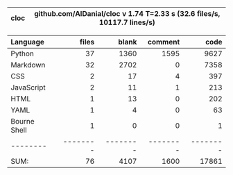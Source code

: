 cloc|github.com/AlDanial/cloc v 1.74  T=2.33 s (32.6 files/s, 10117.7 lines/s)
--- | ---

Language|files|blank|comment|code
:-------|-------:|-------:|-------:|-------:
Python|37|1360|1595|9627
Markdown|32|2702|0|7358
CSS|2|17|4|397
JavaScript|2|11|1|213
HTML|1|13|0|202
YAML|1|4|0|63
Bourne Shell|1|0|0|1
--------|--------|--------|--------|--------
SUM:|76|4107|1600|17861
